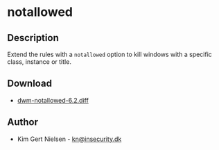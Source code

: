 notallowed
==========

Description
-----------
Extend the rules with a `notallowed` option to kill windows with a specific class, instance or title.

Download
--------
* [dwm-notallowed-6.2.diff](dwm-notallowed-6.2.diff)

Author
-------
* Kim Gert Nielsen - <kn@insecurity.dk>
